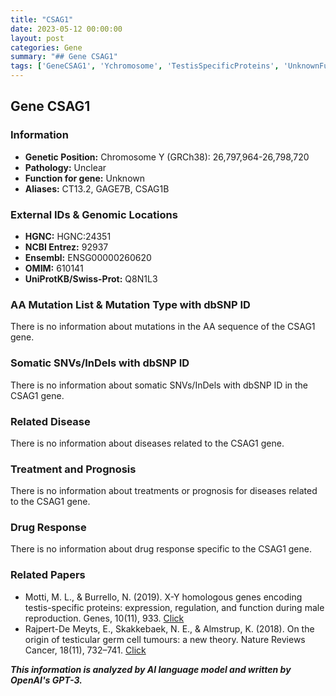 ```yaml
---
title: "CSAG1"
date: 2023-05-12 00:00:00
layout: post
categories: Gene
summary: "## Gene CSAG1"
tags: ['GeneCSAG1', 'Ychromosome', 'TestisSpecificProteins', 'UnknownFunction', 'NoRelatedDiseases', 'NoTreatmentOrPrognosis', 'NoDrugResponse', 'MaleReproduction']
---
```


## Gene CSAG1

### Information

- **Genetic Position:** Chromosome Y (GRCh38): 26,797,964-26,798,720
- **Pathology:** Unclear
- **Function for gene:** Unknown
- **Aliases:** CT13.2, GAGE7B, CSAG1B


### External IDs & Genomic Locations

- **HGNC:** HGNC:24351
- **NCBI Entrez:** 92937
- **Ensembl:** ENSG00000260620
- **OMIM:** 610141
- **UniProtKB/Swiss-Prot:** Q8N1L3


### AA Mutation List & Mutation Type with dbSNP ID
There is no information about mutations in the AA sequence of the CSAG1 gene.

### Somatic SNVs/InDels with dbSNP ID
There is no information about somatic SNVs/InDels with dbSNP ID in the CSAG1 gene.


### Related Disease
There is no information about diseases related to the CSAG1 gene.


### Treatment and Prognosis
There is no information about treatments or prognosis for diseases related to the CSAG1 gene.


### Drug Response
There is no information about drug response specific to the CSAG1 gene.


### Related Papers
- Motti, M. L., & Burrello, N. (2019). X-Y homologous genes encoding testis-specific proteins: expression, regulation, and function during male reproduction. Genes, 10(11), 933. [Click](https://doi.org/10.3390/genes10110933)
- Rajpert-De Meyts, E., Skakkebaek, N. E., & Almstrup, K. (2018). On the origin of testicular germ cell tumours: a new theory. Nature Reviews Cancer, 18(11), 732–741. [Click](https://doi.org/10.1038/s41568-018-0065-7)

**_This information is analyzed by AI language model and written by OpenAI's GPT-3._**